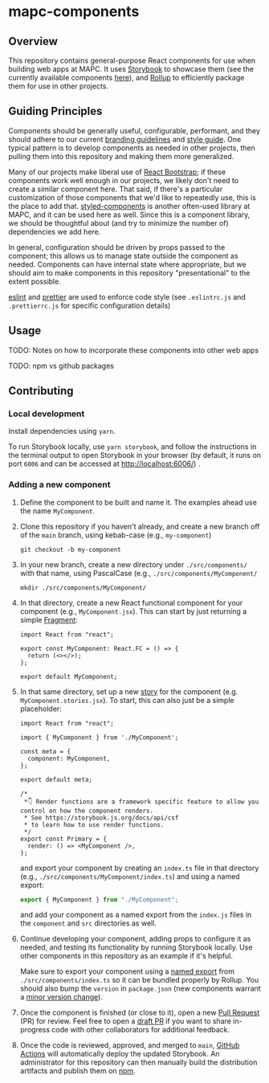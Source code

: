 # mapc-components
## Overview
This repository contains general-purpose React components for use when building web apps at MAPC. It uses [Storybook](https://storybook.js.org/) to showcase them (see the currently available components [here](https://mapc.github.io/mapc-components/)), and [Rollup](https://rollupjs.org/) to efficiently package them for use in other projects.

## Guiding Principles
Components should be generally useful, configurable, performant, and they should adhere to our current [branding guidelines](#TODO) and [style guide](#TODO). One typical pattern is to develop components as needed in other projects, then pulling them into this repository and making them more generalized.

Many of our projects make liberal use of [React Bootstrap](https://react-bootstrap.github.io/); if these components work well enough in our projects, we likely don't need to create a similar component here. That said, if there's a particular customization of those components that we'd like to repeatedly use, this is the place to add that. [styled-components](https://styled-components.com/) is another often-used library at MAPC, and it can be used here as well. Since this is a component library, we should be thoughtful about (and try to minimize the number of) dependencies we add here.

In general, configuration should be driven by props passed to the component; this allows us to manage state outside the component as needed. Components can have internal state where appropriate, but we should aim to make components in this repository "presentational" to the extent possible.

[eslint](https://eslint.org/) and [prettier](https://prettier.io/) are used to enforce code style (see `.eslintrc.js` and `.prettierrc.js` for specific configuration details)

## Usage
TODO: Notes on how to incorporate these components into other web apps

TODO: npm vs github packages

## Contributing
### Local development
Install dependencies using `yarn`.

To run Storybook locally, use `yarn storybook`, and follow the instructions in the terminal output to open Storybook in your browser (by default, it runs on port `6006` and can be accessed at [http://localhost:6006/](http://localhost:6006/)) .

### Adding a new component
1. Define the component to be built and name it. The examples ahead use the name `MyComponent`.

2. Clone this repository if you haven't already, and create a new branch off of the `main` branch, using kebab-case (e.g., `my-component`)
   
   `git checkout -b my-component`

3. In your new branch, create a new directory under `./src/components/` with that name, using PascalCase (e.g., `./src/components/MyComponent/`
  
   `mkdir ./src/components/MyComponent/`

4. In that directory, create a new React functional component for your component (e.g., `MyComponent.jsx`). This can start by just returning a simple [Fragment](https://react.dev/reference/react/Fragment):
   ```JSX
   import React from "react";

   export const MyComponent: React.FC = () => {
     return (<></>);
   };

   export default MyComponent;
   ```

5. In that same directory, set up a new [story](https://storybook.js.org/docs/get-started/whats-a-story) for the component (e.g. `MyComponent.stories.jsx`). To start, this can also just be a simple placeholder:
   ```JSX
   import React from "react";

   import { MyComponent } from './MyComponent';

   const meta = {
     component: MyComponent,
   };

   export default meta;

   /*
    *👇 Render functions are a framework specific feature to allow you control on how the component renders.
    * See https://storybook.js.org/docs/api/csf
    * to learn how to use render functions.
    */
   export const Primary = {
     render: () => <MyComponent />,
   };
   ```
   and export your component by creating an `index.ts` file in that directory (e.g., `./src/components/MyComponent/index.ts`) and using a named export:
   ```JavaScript
   export { MyComponent } from "./MyComponent";
   ```
   and add your component as a named export from the `index.js` files in the `component` and `src` directories as well.

6. Continue developing your component, adding props to configure it as needed, and testing its functionality by running Storybook locally. Use other components in this repository as an example if it's helpful. 

   Make sure to export your component using a [named export](https://developer.mozilla.org/en-US/docs/Web/JavaScript/Reference/Statements/export) from `./src/components/index.ts` so it can be bundled properly by Rollup. You should also bump the `version` in `package.json` (new components warrant a [minor version change](https://semver.org/#spec-item-7)).

7. Once the component is finished (or close to it), open a new [Pull Request](https://docs.github.com/en/pull-requests/collaborating-with-pull-requests/proposing-changes-to-your-work-with-pull-requests/about-pull-requests) (PR) for review. Feel free to open a [draft PR](https://docs.github.com/en/pull-requests/collaborating-with-pull-requests/proposing-changes-to-your-work-with-pull-requests/about-pull-requests#draft-pull-requests) if you want to share in-progress code with other collaborators for additional feedback.

8. Once the code is reviewed, approved, and merged to `main`, [GitHub Actions](https://docs.github.com/en/actions) will automatically deploy the updated Storybook. An administrator for this repository can then manually build the distribution artifacts and publish them on [npm](https://www.npmjs.com/).

